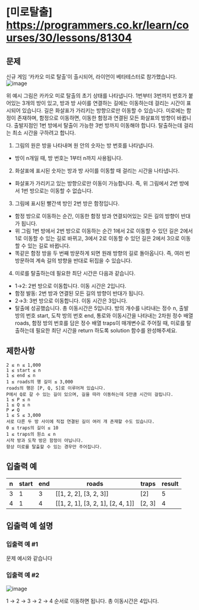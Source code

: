 # [미로탈출] <https://programmers.co.kr/learn/courses/30/lessons/81304>


## 문제
신규 게임 ‘카카오 미로 탈출’이 출시되어, 라이언이 베타테스터로 참가했습니다.
![image](https://user-images.githubusercontent.com/72932922/154960145-8d500e55-78c7-4052-8905-491963421e34.png)


위 예시 그림은 카카오 미로 탈출의 초기 상태를 나타냅니다. 1번부터 3번까지 번호가 붙어있는 3개의 방이 있고, 방과 방 사이를 연결하는 길에는 이동하는데 걸리는 시간이 표시되어 있습니다. 길은 화살표가 가리키는 방향으로만 이동할 수 있습니다. 미로에는 함정이 존재하며, 함정으로 이동하면, 이동한 함정과 연결된 모든 화살표의 방향이 바뀝니다.
출발지점인 1번 방에서 탈출이 가능한 3번 방까지 이동해야 합니다. 탈출하는데 걸리는 최소 시간을 구하려고 합니다.

1. 그림의 원은 방을 나타내며 원 안의 숫자는 방 번호를 나타냅니다.
  - 방이 n개일 때, 방 번호는 1부터 n까지 사용됩니다.
2. 화살표에 표시된 숫자는 방과 방 사이를 이동할 때 걸리는 시간을 나타냅니다.
  - 화살표가 가리키고 있는 방향으로만 이동이 가능합니다. 즉, 위 그림에서 2번 방에서 1번 방으로는 이동할 수 없습니다.
3. 그림에 표시된 빨간색 방인 2번 방은 함정입니다.
  - 함정 방으로 이동하는 순간, 이동한 함정 방과 연결되어있는 모든 길의 방향이 반대가 됩니다.
  - 위 그림 1번 방에서 2번 방으로 이동하는 순간 1에서 2로 이동할 수 있던 길은 2에서 1로 이동할 수 있는 길로 바뀌고, 3에서 2로 이동할 수 있던 길은 2에서 3으로 이동할 수 있는 길로 바뀝니다.
  - 똑같은 함정 방을 두 번째 방문하게 되면 원래 방향의 길로 돌아옵니다. 즉, 여러 번 방문하여 계속 길의 방향을 반대로 뒤집을 수 있습니다.
4. 미로를 탈출하는데 필요한 최단 시간은 다음과 같습니다.
  - 1→2: 2번 방으로 이동합니다. 이동 시간은 2입니다.
  - 함정 발동: 2번 방과 연결된 모든 길의 방향이 반대가 됩니다.
  - 2→3: 3번 방으로 이동합니다. 이동 시간은 3입니다.
  - 탈출에 성공했습니다. 총 이동시간은 5입니다. 
방의 개수를 나타내는 정수 n, 출발 방의 번호 start, 도착 방의 번호 end, 통로와 이동시간을 나타내는 2차원 정수 배열 roads, 함정 방의 번호를 담은 정수 배열 traps이 매개변수로 주어질 때, 미로를 탈출하는데 필요한 최단 시간을 return 하도록 solution 함수를 완성해주세요.


## 제한사항 
```
2 ≤ n ≤ 1,000
1 ≤ start ≤ n
1 ≤ end ≤ n
1 ≤ roads의 행 길이 ≤ 3,000
roads의 행은 [P, Q, S]로 이루어져 있습니다.
P에서 Q로 갈 수 있는 길이 있으며, 길을 따라 이동하는데 S만큼 시간이 걸립니다.
1 ≤ P ≤ n
1 ≤ Q ≤ n
P ≠ Q
1 ≤ S ≤ 3,000
서로 다른 두 방 사이에 직접 연결된 길이 여러 개 존재할 수도 있습니다.
0 ≤ traps의 길이 ≤ 10
1 ≤ traps의 원소 ≤ n
시작 방과 도착 방은 함정이 아닙니다.
항상 미로를 탈출할 수 있는 경우만 주어집니다.
```

## 입출력 예

|n|start|end|roads|traps|result|
|------|---|---|---|---|---|
|3|1|3|[[1, 2, 2], [3, 2, 3]] |[2] | 5|
|4|1|4|[[1, 2, 1], [3, 2, 1], [2, 4, 1]]|	[2, 3]|4|


## 입출력 예 설명

### 입출력 예 #1
문제 예시와 같습니다

### 입출력 예 #2
![image](https://user-images.githubusercontent.com/72932922/154961439-7d8ea43c-268d-4a91-ae31-46fb79489b5c.png)

1 → 2 → 3 → 2 → 4 순서로 이동하면 됩니다. 총 이동시간은 4입니다.
